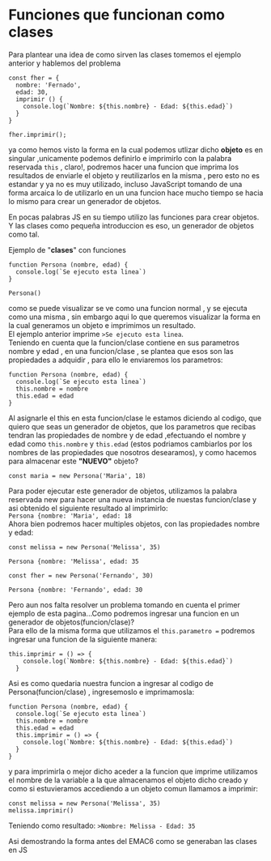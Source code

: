 # Funciones que funcionan como clases

Para plantear una idea de como sirven las clases tomemos el ejemplo anterior y hablemos del problema

```
const fher = {
  nombre: 'Fernado',
  edad: 30,
  imprimir () {
    console.log(`Nombre: ${this.nombre} - Edad: ${this.edad}`)
  }
}

fher.imprimir();
```

ya como hemos visto la forma en la cual podemos utlizar dicho **objeto** es en singular ,unicamente podemos definirlo e imprimirlo con la palabra reservada `this` , claro!, podremos hacer una funcion que imprima los resultados de enviarle el objeto y reutilizarlos en la misma , pero esto no es estandar y ya no es muy utilizado, incluso JavaScript tomando de una forma arcaica lo de utilizarlo en un una funcion hace mucho tiempo se hacia lo mismo para crear un generador de objetos.

En pocas palabras JS en su tiempo utilizo las funciones para crear objetos.  
Y las clases como pequeña introduccion es eso, un generador de objetos como tal.

Ejemplo de "**clases**" con funciones

```
function Persona (nombre, edad) {
  console.log(`Se ejecuto esta linea`)
}

Persona()
```

como se puede visualizar se ve como una funcion normal , y se ejecuta como una misma , sin embargo aqui lo que queremos visualizar la forma en la cual generamos un objeto e imprimimos un resultado.  
El ejemplo anterior imprime `>Se ejecuto esta linea`.  
Teniendo en cuenta que la funcion/clase contiene en sus parametros nombre y edad , en una funcion/clase , se plantea que esos son las propiedades a adquidir , para ello le enviaremos los parametros:

```
function Persona (nombre, edad) {
  console.log(`Se ejecuto esta linea`)
  this.nombre = nombre
  this.edad = edad
}
```

Al asignarle el this en esta funcion/clase le estamos diciendo al codigo, que quiero que seas un generador de objetos, que los parametros que recibas tendran las propiedades de nombre y de edad ,efectuando el nombre y edad como `this.nombre` y `this.edad` (estos podriamos cambiarlos por los nombres de las propiedades que nosotros desearamos), y como hacemos para almacenar este **"NUEVO"** objeto?

```
const maria = new Persona('Maria', 18)
```

Para poder ejecutar este generador de objetos, utilizamos la palabra reservada new para hacer una nueva instancia de nuestas funcion/clase y asi obtenido el siguiente resultado al imprimirlo:  
`Persona {nombre: 'Maria', edad: 18`  
Ahora bien podremos hacer multiples objetos, con las propiedades nombre y edad:

```
const melissa = new Persona('Melissa', 35)
```

`Persona {nombre: 'Melissa', edad: 35`

```
const fher = new Persona('Fernando', 30)
```

`Persona {nombre: 'Fernando', edad: 30`

Pero aun nos falta resolver un problema tomando en cuenta el primer ejemplo de esta pagina...Como podremos ingresar una funcion en un generador de objetos(funcion/clase)?  
Para ello de la misma forma que utilizamos el `this.parametro =` podremos ingresar una funcion de la siguiente manera:

```
this.imprimir = () => {
    console.log(`Nombre: ${this.nombre} - Edad: ${this.edad}`)
  }
```

Asi es como quedaria nuestra funcion a ingresar al codigo de Persona(funcion/clase)
, ingresemoslo e imprimamosla:

```
function Persona (nombre, edad) {
  console.log(`Se ejecuto esta linea`)
  this.nombre = nombre
  this.edad = edad
  this.imprimir = () => {
    console.log(`Nombre: ${this.nombre} - Edad: ${this.edad}`)
  }
}
```

y para imprimirla o mejor dicho aceder a la funcion que imprime utilizamos el nombre de la variable a la que almacenamos el objeto dicho creado y como si estuvieramos accediendo a un objeto comun llamamos a imprimir:

```
const melissa = new Persona('Melissa', 35)
melissa.imprimir()
```

Teniendo como resultado:
`>Nombre: Melissa - Edad: 35`

Asi demostrando la forma antes del EMAC6 como se generaban las clases en JS